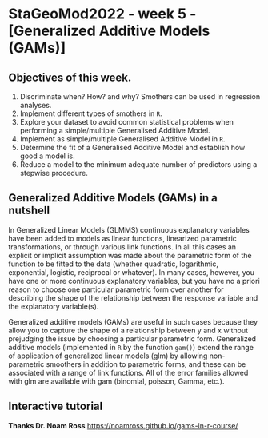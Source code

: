 # **StaGeoMod2022 - week 5 -[Generalized Additive Models (GAMs)]**

## Objectives of this week.

1. Discriminate when? How? and why? Smothers can be used in regression analyses.
2. Implement different types of smothers in `R`.
3. Explore your dataset to avoid common statistical problems when performing a simple/multiple Generalised Additive Model.
4. Implement as simple/multiple Generalised Additive Model in `R`.
5. Determine the fit of a Generalised Additive Model and establish how good a model is.
6. Reduce a model to the minimum adequate number of predictors using a stepwise procedure.

## Generalized Additive Models (GAMs) in a nutshell

In Generalized Linear Models (GLMMS) continuous explanatory variables have been added to models as linear functions, linearized parametric transformations, or through various link functions. In all this cases an explicit or implicit assumption was made about the parametric form of the function to be fitted to the data (whether quadratic, logarithmic, exponential, logistic, reciprocal or whatever). In many cases, however, you have one or more continuous explanatory variables, but you have no a priori reason to choose one particular parametric form over another for describing the shape of the relationship between the response variable and the explanatory variable(s).

Generalized additive models (GAMs) are useful in such cases because they allow you to capture the shape of a relationship between y and x without prejudging the issue by choosing a particular parametric form. Generalized additive models (implemented in `R` by the function `gam()`) extend the range of application of generalized linear models (glm) by allowing non-parametric smoothers in addition to parametric forms, and these can be associated with a range of link functions. All of the error families allowed with glm are available with gam (binomial, poisson, Gamma, etc.).


## Interactive tutorial

**Thanks Dr. Noam Ross**
https://noamross.github.io/gams-in-r-course/
